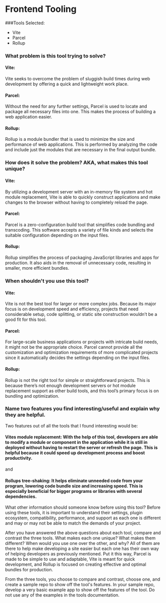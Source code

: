 # Frontend Tooling

###Tools Selected:
- Vite
- Parcel
- Rollup

### What problem is this tool trying to solve?
#### Vite:
Vite seeks to overcome the problem of sluggish build times during web development by offering a quick and lightweight work place.

#### Parcel:
Without the need for any further settings, Parcel is used to locate and package all necessary files into one. This makes the process of building a web application easier.

#### Rollup:
Rollup is a module bundler that is used to minimize the size and performance of web applications. This is performed by analyzing the code and include just the modules that are necessary in the final output bundle.

### How does it solve the problem? AKA, what makes this tool unique?
#### Vite:
By utilizing a development server with an in-memory file system and hot module replacement, Vite is able to quickly construct applications and make changes to the browser without having to completely reload the page.

#### Parcel:
Parcel is a zero-configuration build tool that simplifies code bundling and transcoding. This software accepts a variety of file kinds and selects the suitable configuration depending on the input files.

#### Rollup:
Rollup simplifies the process of packaging JavaScript libraries and apps for production. It also aids in the removal of unnecessary code, resulting in smaller, more efficient bundles.

### When shouldn't you use this tool?
#### Vite:
Vite is not the best tool for larger or more complex jobs. Because its major focus is on development speed and efficiency, projects that need considerable setup, code splitting, or static site construction wouldn’t be a good fit for this tool.

#### Parcel:
For large-scale business applications or projects with intricate build needs, it might not be the appropriate choice. Parcel cannot provide all the customization and optimization requirements of more complicated projects since it automatically decides the settings depending on the input files.

#### Rollup:
Rollup is not the right tool for simple or straightforward projects. This is because there’s not enough development servers or hot module replacement support as other build tools, and this tool’s primary focus is on bundling and optimization.

### Name two features you find interesting/useful and explain why they are helpful.
Two features out of all the tools that I found interesting would be:
 #### Vites module replacement: With the help of this tool, developers are able to modify a module or component in the application while it is still in deployed without having to restart the server or refresh the page. This is helpful because it could speed up development process and boost productivity.
 and
#### Rollups tree-shaking: It helps eliminate unneeded code from your program, lowering code bundle size and increasing speed. This is especially beneficial for bigger programs or libraries with several dependencies.


What other information should someone know before using this tool?
Before using these tools, it is important to understand their settings, plugin ecosystem, compatibility, performance, and support as each one is different and may or may not be able to match the demands of your project.

After you have answered the above questions about each tool, compare and contrast the three tools. What makes each one unique? What makes them different? When would you use one over the other, and why?
All of them are there to help make developing a site easier but each one has their own way of helping developers as previously mentioned. Put it this way,  Parcel is made to be simple to use and adaptable, Vite is meant for quick development, and Rollup is focused on creating effective and optimal bundles for production.


From the three tools, you choose to compare and contrast, choose one, and create a sample repo to show off the tool's features.
In your sample repo, develop a very basic example app to show off the features of the tool. Do not use any of the examples in the tools documentation.
